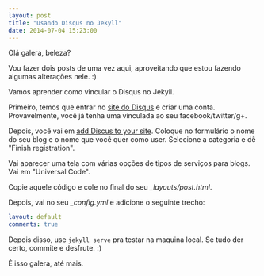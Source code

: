 ```yaml
---
layout: post
title: "Usando Disqus no Jekyll"
date: 2014-07-04 15:23:00
---
```


Olá galera, beleza?

Vou fazer dois posts de uma vez aqui, aproveitando que estou fazendo
algumas alterações nele. :)

Vamos aprender como vincular o Disqus no Jekyll.

Primeiro, temos que entrar no [site do Disqus](https://disqus.com/) e
criar uma conta. Provavelmente, você já tenha uma vinculada ao seu
facebook/twitter/g+.

Depois, você vai em [add Discus to your
site](http://disqus.com/admin/create/). Coloque no formulário o nome do
seu blog e o nome que você quer como user. Selecione a categoria e dê
"Finish registration".

Vai aparecer uma tela com várias opções de tipos de serviços para blogs.
Vai em "Universal Code".

Copie aquele código e cole no final do seu *_layouts/post.html*.

Depois, vai no seu *_config.yml* e adicione o seguinte trecho:

``` yaml
layout: default
comments: true
```

Depois disso, use `jekyll serve` pra testar na maquina local. Se tudo
der certo, commite e desfrute. :)

É isso galera, até mais.

